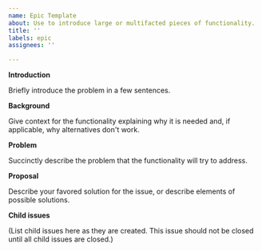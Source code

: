 ```yaml
---
name: Epic Template
about: Use to introduce large or multifacted pieces of functionality.
title: ''
labels: epic
assignees: ''

---
```


**Introduction**

Briefly introduce the problem in a few sentences.

**Background**

Give context for the functionality explaining why it is needed and, if applicable, why alternatives don't work.

**Problem**

Succinctly describe the problem that the functionality will try to address.

**Proposal**

Describe your favored solution for the issue, or describe elements of possible solutions.

**Child issues**

(List child issues here as they are created. This issue should not be closed until all child issues are closed.)
